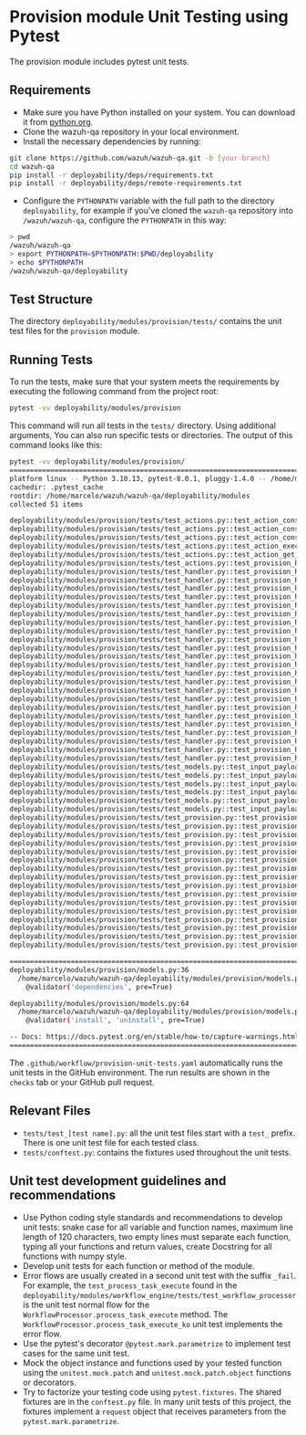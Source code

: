# Provision module Unit Testing using Pytest

The provision module includes pytest unit tests.

## Requirements

- Make sure you have Python installed on your system. You can download it from [python.org](https://www.python.org/downloads/).
- Clone the wazuh-qa repository in your local environment.
- Install the necessary dependencies by running:
```bash
git clone https://github.com/wazuh/wazuh-qa.git -b [your-branch]
cd wazuh-qa
pip install -r deployability/deps/requirements.txt
pip install -r deployability/deps/remote-requirements.txt
```
- Configure the `PYTHONPATH` variable with the full path to the directory `deployability`, for example if you've
cloned the `wazuh-qa` repository into `/wazuh/wazuh-qa`, configure the `PYTHONPATH` in this way:
```bash
> pwd
/wazuh/wazuh-qa
> export PYTHONPATH=$PYTHONPATH:$PWD/deployability
> echo $PYTHONPATH
/wazuh/wazuh-qa/deployability
```

## Test Structure
The directory `deployability/modules/provision/tests/` contains the unit test files for the `provision` module.

## Running Tests
To run the tests, make sure that your system meets the requirements by executing the following command from the project 
root:

```bash
pytest -vv deployability/modules/provision
```
This command will run all tests in the `tests/` directory.  Using additional arguments, You can also run specific tests 
or directories. The output of this command looks like this:
```bash
pytest -vv deployability/modules/provision/
=================================================================================== test session starts ===================================================================================
platform linux -- Python 3.10.13, pytest-8.0.1, pluggy-1.4.0 -- /home/marcelo/.pyenv/versions/wazuh-qa/bin/python
cachedir: .pytest_cache
rootdir: /home/marcelo/wazuh/wazuh-qa/deployability/modules
collected 51 items                                                                                                                                                                        

deployability/modules/provision/tests/test_actions.py::test_action_constructor[install-package0] PASSED                                                                             [  1%]
deployability/modules/provision/tests/test_actions.py::test_action_constructor[install-package1] PASSED                                                                             [  3%]
deployability/modules/provision/tests/test_actions.py::test_action_constructor[install-source] PASSED                                                                               [  5%]
deployability/modules/provision/tests/test_actions.py::test_action_execute[logger_mock0] PASSED                                                                                     [  7%]
deployability/modules/provision/tests/test_actions.py::test_action_get_os_family[logger_mock0] PASSED                                                                               [  9%]
deployability/modules/provision/tests/test_actions.py::test_provision_handler_get_playbook PASSED                                                                                   [ 11%]
deployability/modules/provision/tests/test_handler.py::test_provision_handler_constructor[logger_mock0-wazuh-manager-install-package] PASSED                                        [ 13%]
deployability/modules/provision/tests/test_handler.py::test_provision_handler_constructor[logger_mock0-wazuh-manager-install-assistant] PASSED                                      [ 15%]
deployability/modules/provision/tests/test_handler.py::test_provision_handler_constructor[logger_mock0-wazuh-manager-install-source] PASSED                                         [ 17%]
deployability/modules/provision/tests/test_handler.py::test_provision_handler_constructor[logger_mock0-wazuh-manager-uninstall-package] PASSED                                      [ 19%]
deployability/modules/provision/tests/test_handler.py::test_provision_handler_constructor[logger_mock0-wazuh-manager-uninstall-assistant] PASSED                                    [ 21%]
deployability/modules/provision/tests/test_handler.py::test_provision_handler_constructor[logger_mock0-wazuh-manager-uninstall-source] PASSED                                       [ 23%]
deployability/modules/provision/tests/test_handler.py::test_provision_handler_constructor[logger_mock0-wazuh-agent-uninstall-source] PASSED                                         [ 25%]
deployability/modules/provision/tests/test_handler.py::test_provision_handler_constructor[logger_mock0-wazuh-agent-uninstall-assistant] PASSED                                      [ 27%]
deployability/modules/provision/tests/test_handler.py::test_provision_handler_constructor_fail[wazuh-manager-INSTALL-package-Unsupported action: INSTALL] PASSED                    [ 29%]
deployability/modules/provision/tests/test_handler.py::test_provision_handler_constructor_fail[wazuh-manager-UNINSTALL-assistant-Unsupported action: UNINSTALL] PASSED              [ 31%]
deployability/modules/provision/tests/test_handler.py::test_provision_handler_constructor_fail[wazuh-manager-other-source-Unsupported action: other] PASSED                         [ 33%]
deployability/modules/provision/tests/test_handler.py::test_provision_handler_constructor_fail[wazuh-manager-uninstall-other-Unsupported method: other] PASSED                      [ 35%]
deployability/modules/provision/tests/test_handler.py::test_provision_handler_constructor_fail[indexer-uninstall-assistant-Assistant actions is only supported for Wazuh components.] PASSED [ 37%]
deployability/modules/provision/tests/test_handler.py::test_provision_handler_get_templates_path[wazuh-manager-package-install] PASSED                                              [ 39%]
deployability/modules/provision/tests/test_handler.py::test_provision_handler_get_templates_path[wazuh-manager-assistant-uninstall] PASSED                                          [ 41%]
deployability/modules/provision/tests/test_handler.py::test_provision_handler_get_templates_path[indexer-source-install] PASSED                                                     [ 43%]
deployability/modules/provision/tests/test_handler.py::test_provision_handler_get_templates_order[wazuh-manager-package-install-expected_list0] PASSED                              [ 45%]
deployability/modules/provision/tests/test_handler.py::test_provision_handler_get_templates_order[indexer-source-install-expected_list1] PASSED                                     [ 47%]
deployability/modules/provision/tests/test_handler.py::test_provision_handler_get_templates_order[wazuh-manager-assistant-uninstall-expected_list2] PASSED                          [ 49%]
deployability/modules/provision/tests/test_handler.py::test_provision_handler_get_templates_order_fail PASSED                                                                       [ 50%]
deployability/modules/provision/tests/test_handler.py::test_provision_handler_generate_dict[wazuh-manager-package-install] PASSED                                                   [ 52%]
deployability/modules/provision/tests/test_handler.py::test_provision_handler_generate_dict[wazuh-manager-assistant-uninstall] PASSED                                               [ 54%]
deployability/modules/provision/tests/test_handler.py::test_provision_handler_generate_dict[indexer-source-install] PASSED                                                          [ 56%]
deployability/modules/provision/tests/test_models.py::test_input_payload_constructor_components[True] PASSED                                                                        [ 58%]
deployability/modules/provision/tests/test_models.py::test_input_payload_constructor_components[False] PASSED                                                                       [ 60%]
deployability/modules/provision/tests/test_models.py::test_input_payload_constructor_dependencies[None] PASSED                                                                      [ 62%]
deployability/modules/provision/tests/test_models.py::test_input_payload_constructor_dependencies[dependencies1] PASSED                                                             [ 64%]
deployability/modules/provision/tests/test_models.py::test_input_payload_constructor_dependencies[[{'manager': 'path/to/inventory.yaml', 'agent': 'path/to/inventory.yaml'}]] PASSED [ 66%]
deployability/modules/provision/tests/test_models.py::test_input_payload_constructor_fail PASSED                                                                                    [ 68%]
deployability/modules/provision/tests/test_provision.py::test_provision_constructor PASSED                                                                                          [ 70%]
deployability/modules/provision/tests/test_provision.py::test_provision_run[logger_mock0-provision_mock0-stats0] PASSED                                                             [ 72%]
deployability/modules/provision/tests/test_provision.py::test_provision_run_fail[logger_mock0-provision_mock0] PASSED                                                               [ 74%]
deployability/modules/provision/tests/test_provision.py::test_provision_get_components[provision_mock0-True] PASSED                                                                 [ 76%]
deployability/modules/provision/tests/test_provision.py::test_provision_get_components[provision_mock1-False] PASSED                                                                [ 78%]
deployability/modules/provision/tests/test_provision.py::test_provision_update_status[provision_mock0] PASSED                                                                       [ 80%]
deployability/modules/provision/tests/test_provision.py::test_provision_provision[provision_mock0] PASSED                                                                           [ 82%]
deployability/modules/provision/tests/test_provision.py::test_provision_load_ansible_data[provision_mock0] PASSED                                                                   [ 84%]
deployability/modules/provision/tests/test_provision.py::test_provision_load_ansible_data_fail[logger_mock0-provision_mock0-Exception] PASSED                                       [ 86%]
deployability/modules/provision/tests/test_provision.py::test_provision_load_ansible_data_fail[logger_mock1-provision_mock1-FileNotFoundError] PASSED                               [ 88%]
deployability/modules/provision/tests/test_provision.py::test_provision_get_deps_ips[provision_mock0-True] PASSED                                                                   [ 90%]
deployability/modules/provision/tests/test_provision.py::test_provision_get_deps_ips[provision_mock1-False] PASSED                                                                  [ 92%]
deployability/modules/provision/tests/test_provision.py::test_provision_get_deps_ips_fail[logger_mock0-provision_mock0] PASSED                                                      [ 94%]
deployability/modules/provision/tests/test_provision.py::test_provision_validate_component_deps[logger_mock0-provision_mock0-wazuh-agent-dependencies0] PASSED                      [ 96%]
deployability/modules/provision/tests/test_provision.py::test_provision_validate_component_deps[logger_mock1-provision_mock1-wazuh-manager-dependencies1] PASSED                    [ 98%]
deployability/modules/provision/tests/test_provision.py::test_provision_validate_component_deps_fail[provision_mock0] PASSED                                                        [100%]

==================================================================================== warnings summary =====================================================================================
deployability/modules/provision/models.py:36
  /home/marcelo/wazuh/wazuh-qa/deployability/modules/provision/models.py:36: PydanticDeprecatedSince20: Pydantic V1 style `@validator` validators are deprecated. You should migrate to Pydantic V2 style `@field_validator` validators, see the migration guide for more details. Deprecated in Pydantic V2.0 to be removed in V3.0. See Pydantic V2 Migration Guide at https://errors.pydantic.dev/2.5/migration/
    @validator('dependencies', pre=True)

deployability/modules/provision/models.py:64
  /home/marcelo/wazuh/wazuh-qa/deployability/modules/provision/models.py:64: PydanticDeprecatedSince20: Pydantic V1 style `@validator` validators are deprecated. You should migrate to Pydantic V2 style `@field_validator` validators, see the migration guide for more details. Deprecated in Pydantic V2.0 to be removed in V3.0. See Pydantic V2 Migration Guide at https://errors.pydantic.dev/2.5/migration/
    @validator('install', 'uninstall', pre=True)

-- Docs: https://docs.pytest.org/en/stable/how-to/capture-warnings.html
============================================================================= 51 passed, 2 warnings in 0.16s ==============================================================================
```

The `.github/workflow/provision-unit-tests.yaml` automatically runs the unit tests in the GitHub environment.
The run results are shown in the `checks` tab or your GitHub pull request.

## Relevant Files
- `tests/test_[test name].py`: all the unit test files start with a `test_` prefix. There is one unit test file for 
  each tested class. 
- `tests/conftest.py`: contains the fixtures used throughout the unit tests.

## Unit test development guidelines and recommendations
- Use Python coding style standards and recommendations to develop unit tests: snake case for all variable and function 
  names, maximum line length of 120 characters, two empty lines must separate each function, typing all your functions 
  and return values, create Docstring for all functions with numpy style.
- Develop unit tests for each function or method of the module.
- Error flows are usually created in a second unit test with the suffix `_fail`. For example, the 
  `test_process_task_execute` found in the `deployability/modules/workflow_engine/tests/test_workflow_processor` is the 
  unit test normal flow for the `WorkflowProcessor.process_task_execute` method. The 
  `WorkflowProcessor.process_task_execute_ko` unit test implements the error flow.
- Use the pytest's decorator `@pytest.mark.parametrize` to implement test cases for the same unit test.
- Mock the object instance and functions used by your tested function using the `unitest.mock.patch` and 
  `unitest.mock.patch.object` functions or decorators.
- Try to factorize your testing code using `pytest.fixtures`. The shared fixtures are in the `conftest.py` file. In
  many unit tests of this project, the fixtures implement a `request` object that receives parameters from the 
  `pytest.mark.parametrize`.
